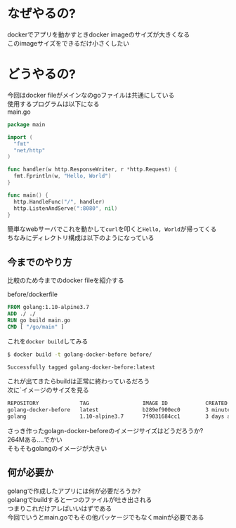 # なぜやるの?
dockerでアプリを動かすときdocker imageのサイズが大きくなる    
このimageサイズをできるだけ小さくしたい  
# どうやるの?
今回はdocker fileがメインなのgoファイルは共通にしている   
使用するプログラムは以下になる  
main.go  

```go
package main

import (
  "fmt"
  "net/http"
)

func handler(w http.ResponseWriter, r *http.Request) {
  fmt.Fprintln(w, "Hello, World")
}

func main() {
  http.HandleFunc("/", handler)
  http.ListenAndServe(":8080", nil)
}
```
簡単なwebサーバでこれを動かして`curl`を叩くと`Hello, World`が帰ってくる  
ちなみにディレクトリ構成は以下のようになっている  

## 今までのやり方
比較のため今までのdocker fileを紹介する  

before/dockerfile  

```dockerfile
FROM golang:1.10-alpine3.7
ADD ./ ./
RUN go build main.go
CMD [ "/go/main" ]
```
これを`docker build`してみる

```bash
$ docker build -t golang-docker-before before/

Successfully tagged golang-docker-before:latest
```
これが出てきたらbuildは正常に終わっているだろう  
次に`イメージのサイズを見る  

```bash
REPOSITORY             TAG                 IMAGE ID            CREATED             SIZE
golang-docker-before   latest              b289ef900ec0        3 minutes ago       264MB
golang                 1.10-alpine3.7      7f9031684cc1        3 days ago          257MB

```
さっき作ったgolagn-docker-beforeのイメージサイズはどうだろうか?  
264Mある....でかい  
そもそもgolangのイメージが大きい  


## 何が必要か
golangで作成したアプリには何が必要だろうか?  
golangでbuildすると一つのファイルが吐き出される  
つまりこれだけアレばいいはずである  
今回でいうとmain.goでもその他パッケージでもなくmainが必要である  
